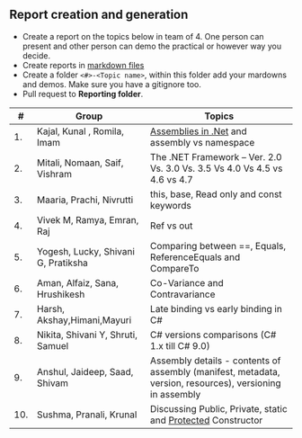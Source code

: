 ## Report creation and generation
- Create a report on the topics below in team of 4. One person can present and other person can demo the practical or however way you decide.
- Create reports in [markdown files](https://github.com/adam-p/markdown-here/wiki/Markdown-Cheatsheet#headers) 
- Create a folder `<#>-<Topic name>`, within this folder add your mardowns and demos. Make sure you have a gitignore too.
- Pull request to **Reporting folder**.
  
| #   |Group |    Topics                                                             |
|----|-|-----------------------------------------------------------------------------|
| 1. |Kajal, Kunal , Romila, Imam | [Assemblies in .Net](https://docs.microsoft.com/en-us/dotnet/standard/assembly/) and assembly vs namespace|
| 2. |Mitali, Nomaan, Saif, Vishram | The .NET Framework – Ver. 2.0 Vs. 3.0 Vs. 3.5 Vs 4.0 Vs 4.5 vs 4.6 vs 4.7|
| 3. | Maaria, Prachi, Nivrutti  | this, base, Read only and const keywords|
| 4. | Vivek M, Ramya, Emran, Raj | Ref vs out|
| 5. |Yogesh, Lucky, Shivani G, Pratiksha | Comparing between ==, Equals, ReferenceEquals and CompareTo|
| 6. | Aman, Alfaiz, Sana, Hrushikesh | Co-Variance and Contravariance|
| 7. | Harsh, Akshay,Himani,Mayuri  | Late binding vs early binding in C#|
| 8. | Nikita, Shivani Y, Shruti, Samuel | C# versions comparisons (C# 1.x till C# 9.0)|
| 9. | Anshul, Jaideep, Saad, Shivam |Assembly details - contents of assembly (manifest, metadata, version, resources), versioning in assembly|
|10.|Sushma, Pranali, Krunal | Discussing Public, Private, static and [Protected](https://www.codegrepper.com/code-examples/whatever/add+a+%27protected%27+constructor+or+the+%27static%27+keyword+to+the+class+declaration+program.cs) Constructor |